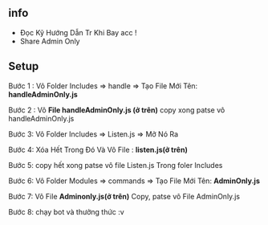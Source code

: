 ## info
+ Đọc Kỹ Hướng Dẫn Tr Khi Bay acc !
+ Share Admin Only
## Setup
Bước 1 : Vô Folder Includes => handle => Tạo File Mới Tên: **handleAdminOnly.js**

Bước 2 : Vô **File handleAdminOnly.js (ở trên)** copy xong patse vô handleAdminOnly.js

Bước 3: Vô Folder Includes => Listen.js => Mở Nó Ra

Bước 4: Xóa Hết Trong Đó Và Vô File : **listen.js(ở trên)**

Bước 5: copy hết xong patse vô file Listen.js Trong foler Includes

Bước 6: Vô Folder Modules =>  commands => Tạo File Mới Tên: **AdminOnly.js**

Bước 7: Vô File **Adminonly.js(ở trên)** Copy, patse vô File AdminOnly.js

Bước 8: chạy bot và thưởng thức :v 
